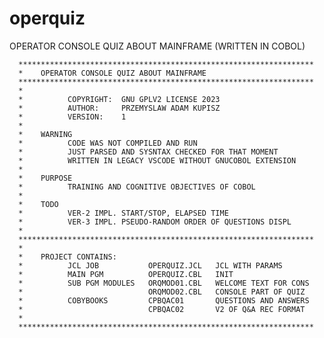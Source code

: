 # operquiz
OPERATOR CONSOLE QUIZ ABOUT MAINFRAME (WRITTEN IN COBOL)

      ******************************************************************
      *    OPERATOR CONSOLE QUIZ ABOUT MAINFRAME
      ******************************************************************
      *
      *          COPYRIGHT:  GNU GPLV2 LICENSE 2023
      *          AUTHOR:     PRZEMYSLAW ADAM KUPISZ
      *          VERSION:    1
      *
      *    WARNING
      *          CODE WAS NOT COMPILED AND RUN
      *          JUST PARSED AND SYSNTAX CHECKED FOR THAT MOMENT
      *          WRITTEN IN LEGACY VSCODE WITHOUT GNUCOBOL EXTENSION
      *
      *    PURPOSE
      *          TRAINING AND COGNITIVE OBJECTIVES OF COBOL
      *
      *    TODO
      *          VER-2 IMPL. START/STOP, ELAPSED TIME
      *          VER-3 IMPL. PSEUDO-RANDOM ORDER OF QUESTIONS DISPL
      *
      ******************************************************************
      *
      *    PROJECT CONTAINS:
      *          JCL JOB           OPERQUIZ.JCL   JCL WITH PARAMS
      *          MAIN PGM          OPERQUIZ.CBL   INIT
      *          SUB PGM MODULES   ORQMOD01.CBL   WELCOME TEXT FOR CONS
      *                            ORQMOD02.CBL   CONSOLE PART OF QUIZ
      *          COBYBOOKS         CPBQAC01       QUESTIONS AND ANSWERS
      *                            CPBQAC02       V2 OF Q&A REC FORMAT
      *
      ******************************************************************

